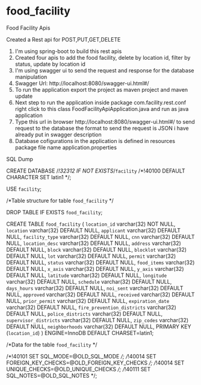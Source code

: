 # food_facility
Food Facility Apis



Created a Rest api for POST,PUT,GET,DELETE

1. I'm using spring-boot to build this rest apis
2. Created four apis to add the food facility, delete by location id, filter by status, update by location id
3. I'm using swagger ui to send the request and response for the database manipulation
4. Swagger Url: http://localhost:8080/swagger-ui.html#/
5. To run the application export the project as maven project and maven update
6. Next step to run the application inside package com.facility.rest.conf right click to this class FoodFacilityApiApplication.java and run as java application
7. Type this url in browser http://localhost:8080/swagger-ui.html#/ to send request to the database the format to send the request is JSON i have already put in swagger description
8. Database cofigurations in the application is defined in resources package file name application.properties




SQL Dump



CREATE DATABASE /*!32312 IF NOT EXISTS*/`facility` /*!40100 DEFAULT CHARACTER SET latin1 */;

USE `facility`;

/*Table structure for table `food_facility` */

DROP TABLE IF EXISTS `food_facility`;

CREATE TABLE `food_facility` (
  `location_id` varchar(32) NOT NULL,
  `location` varchar(32) DEFAULT NULL,
  `applicant` varchar(32) DEFAULT NULL,
  `facility_type` varchar(32) DEFAULT NULL,
  `cnn` varchar(32) DEFAULT NULL,
  `location_desc` varchar(32) DEFAULT NULL,
  `address` varchar(32) DEFAULT NULL,
  `block` varchar(32) DEFAULT NULL,
  `blocklot` varchar(32) DEFAULT NULL,
  `lot` varchar(32) DEFAULT NULL,
  `permit` varchar(32) DEFAULT NULL,
  `status` varchar(32) DEFAULT NULL,
  `food_items` varchar(32) DEFAULT NULL,
  `x_axis` varchar(32) DEFAULT NULL,
  `y_axis` varchar(32) DEFAULT NULL,
  `latitude` varchar(32) DEFAULT NULL,
  `longitude` varchar(32) DEFAULT NULL,
  `schedule` varchar(32) DEFAULT NULL,
  `days_hours` varchar(32) DEFAULT NULL,
  `noi_sent` varchar(32) DEFAULT NULL,
  `approved` varchar(32) DEFAULT NULL,
  `received` varchar(32) DEFAULT NULL,
  `prior_permit` varchar(32) DEFAULT NULL,
  `expiration_date` varchar(32) DEFAULT NULL,
  `fire_prevention_districts` varchar(32) DEFAULT NULL,
  `police_districts` varchar(32) DEFAULT NULL,
  `supervisor_districts` varchar(32) DEFAULT NULL,
  `zip_codes` varchar(32) DEFAULT NULL,
  `neighborhoods` varchar(32) DEFAULT NULL,
  PRIMARY KEY (`location_id`)
) ENGINE=InnoDB DEFAULT CHARSET=latin1;

/*Data for the table `food_facility` */

/*!40101 SET SQL_MODE=@OLD_SQL_MODE */;
/*!40014 SET FOREIGN_KEY_CHECKS=@OLD_FOREIGN_KEY_CHECKS */;
/*!40014 SET UNIQUE_CHECKS=@OLD_UNIQUE_CHECKS */;
/*!40111 SET SQL_NOTES=@OLD_SQL_NOTES */;
